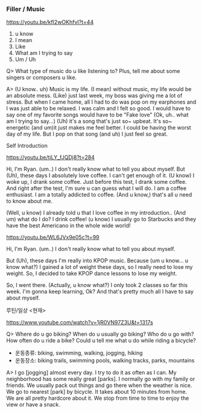 ### Filler / Music

https://youtu.be/kfI2wOKhfvI?t=44

1. u know
2. I mean
3. Like
4. What am I trying to say
5. Um / Uh

Q>
What type of music do u like listening to?
Plus, tell me about some singers or composers u like.

A>
(U know.. uh) Music is my life.
(I mean) without music, my life would be an absolute mess.
(Like) just last week, my boss was giving me a lot of stress.
But when I came home, all I had to do was pop on my earphones
and I was just able to be relaxed.
I was calm and I felt so good.
I would have to say one of my favorite songs would have to be "Fake love"
(Ok, uh.. what am I trying to say...)
(Uh) it's a song that's just so~ upbeat. It's so~ energetic 
(and um)it just makes me feel better.
I could be having the worst day of my life.
But I pop on that song (and uh) I just feel so great.


Self Introduction 

https://youtu.be/tiLY_fJQDj8?t=284

Hi, I'm Ryan. 
(um..) I don't really know what to tell you about myself.
But (Uh), these days I absolutely love coffee. I can't get enough of it.
(U know) I woke up, I drank some coffee.
Just before this test, I drank some coffee.
And right after the test, I'm sure u can guess what I will do.
I am a coffee enthusiast.
I am a totally addicted to coffee.
(And u know,) that's all u need to know about me.

<Connecting>
(Well, u know) I already told u that I love coffee in my introduction..
(And um) what do I do? I drink coffee!
(u know) I usually go to Starbucks and they have the best Americano in the
whole wide world!

https://youtu.be/WL6JVx9e05c?t=99

Hi, I'm Ryan.
(um..) I don't really know what to tell you about myself.

But (Uh), these days I'm really into KPOP music.
Because (um u know... u know what?)
I gained a lot of weight these days, so I really need to lose my weight.
So, I decided to take KPOP dance lessons to lose my weight.

So, I went there.
(Actually, u know what?) I only took 2 classes so far this week.
I'm gonna keep learning, Ok?
And that's pretty much all I have to say about myself.

루틴/일상 <현재>

https://www.youtube.com/watch?v=1jR0VN97Z3U&t=1317s

Q>
Where do u go biking?
When do u usually go biking?
Who do u go with?
How often do u ride a bike?
Could u tell me what u do while riding a bicycle?

- 운동종류: biking, swimming, walking, jogging, hiking
- 운동장소: biking trails, swimming pools, walking tracks, parks, mountains

A>
I go [jogging] almost every day. I try to do it as often as I can.
My neighborhood has some really great [parks]. 
I normally go with my family or friends.
We usually pack out things and go there when the weather is nice.
We go to nearest [park] by bicycle.
It takes about 10 minutes from home.
We are all pretty hardcore about it.
We stop from time to time to enjoy the view or have a snack.


